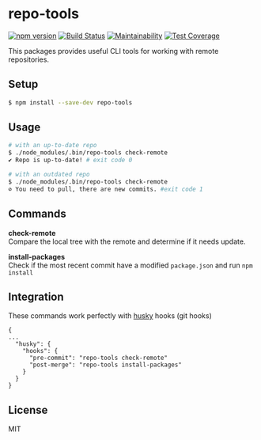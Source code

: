 # repo-tools

[![npm version](https://badge.fury.io/js/repo-tools.svg)](https://badge.fury.io/js/repo-tools) [![Build Status](https://travis-ci.org/gilbarbara/repo-tools.svg?branch=master)](https://travis-ci.org/gilbarbara/repo-tools) [![Maintainability](https://api.codeclimate.com/v1/badges/73f73d8c882f4318ec9a/maintainability)](https://codeclimate.com/github/gilbarbara/repo-tools/maintainability) [![Test Coverage](https://api.codeclimate.com/v1/badges/73f73d8c882f4318ec9a/test_coverage)](https://codeclimate.com/github/gilbarbara/repo-tools/test_coverage)

This packages provides useful CLI tools for working with remote repositories.

## Setup

```bash
$ npm install --save-dev repo-tools
```

## Usage

```bash
# with an up-to-date repo
$ ./node_modules/.bin/repo-tools check-remote	
✔ Repo is up-to-date! # exit code 0

# with an outdated repo
$ ./node_modules/.bin/repo-tools check-remote	
⊘ You need to pull, there are new commits. #exit code 1
```

## Commands

**check-remote**  
Compare the local tree with the remote and determine if it needs update.

**install-packages**  
Check if the most recent commit have a modified `package.json` and run `npm install`

## Integration

These commands work perfectly with [husky](https://github.com/typicode/husky) hooks (git hooks)

```
{
...
  "husky": {
    "hooks": {
      "pre-commit": "repo-tools check-remote"
      "post-merge": "repo-tools install-packages"
    }
  }
}
```

## License

MIT